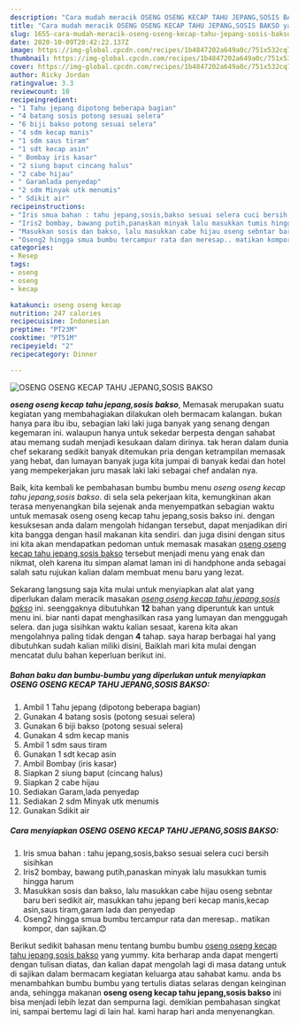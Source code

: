 ```yaml
---
description: "Cara mudah meracik OSENG OSENG KECAP TAHU JEPANG,SOSIS BAKSO yang nikmat"
title: "Cara mudah meracik OSENG OSENG KECAP TAHU JEPANG,SOSIS BAKSO yang nikmat"
slug: 1655-cara-mudah-meracik-oseng-oseng-kecap-tahu-jepang-sosis-bakso-yang-nikmat
date: 2020-10-09T20:42:22.137Z
image: https://img-global.cpcdn.com/recipes/1b4847202a649a0c/751x532cq70/oseng-oseng-kecap-tahu-jepangsosis-bakso-foto-resep-utama.jpg
thumbnail: https://img-global.cpcdn.com/recipes/1b4847202a649a0c/751x532cq70/oseng-oseng-kecap-tahu-jepangsosis-bakso-foto-resep-utama.jpg
cover: https://img-global.cpcdn.com/recipes/1b4847202a649a0c/751x532cq70/oseng-oseng-kecap-tahu-jepangsosis-bakso-foto-resep-utama.jpg
author: Ricky Jordan
ratingvalue: 3.3
reviewcount: 10
recipeingredient:
- "1 Tahu jepang dipotong beberapa bagian"
- "4 batang sosis potong sesuai selera"
- "6 biji bakso potong sesuai selera"
- "4 sdm kecap manis"
- "1 sdm saus tiram"
- "1 sdt kecap asin"
- " Bombay iris kasar"
- "2 siung baput cincang halus"
- "2 cabe hijau"
- " Garamlada penyedap"
- "2 sdm Minyak utk menumis"
- " Sdikit air"
recipeinstructions:
- "Iris smua bahan : tahu jepang,sosis,bakso sesuai selera cuci bersih sisihkan"
- "Iris2 bombay, bawang putih,panaskan minyak lalu masukkan tumis hingga harum"
- "Masukkan sosis dan bakso, lalu masukkan cabe hijau oseng sebntar baru beri sedikit air, masukkan tahu jepang beri kecap manis,kecap asin,saus tiram,garam lada dan penyedap"
- "Oseng2 hingga smua bumbu tercampur rata dan meresap.. matikan kompor, dan sajikan.😊"
categories:
- Resep
tags:
- oseng
- oseng
- kecap

katakunci: oseng oseng kecap 
nutrition: 247 calories
recipecuisine: Indonesian
preptime: "PT23M"
cooktime: "PT51M"
recipeyield: "2"
recipecategory: Dinner

---
```



![OSENG OSENG KECAP TAHU JEPANG,SOSIS BAKSO](https://img-global.cpcdn.com/recipes/1b4847202a649a0c/751x532cq70/oseng-oseng-kecap-tahu-jepangsosis-bakso-foto-resep-utama.jpg)

<b><i>oseng oseng kecap tahu jepang,sosis bakso</i></b>, Memasak merupakan suatu kegiatan yang membahagiakan dilakukan oleh bermacam kalangan. bukan hanya para ibu ibu, sebagian laki laki juga banyak yang senang dengan kegemaran ini. walaupun hanya untuk sekedar berpesta dengan sahabat atau memang sudah menjadi kesukaan dalam dirinya. tak heran dalam dunia chef sekarang sedikit banyak ditemukan pria dengan ketrampilan memasak yang hebat, dan lumayan banyak juga kita jumpai di banyak kedai dan hotel yang mempekerjakan juru masak laki laki sebagai chef andalan nya.



Baik, kita kembali ke pembahasan bumbu bumbu menu <i>oseng oseng kecap tahu jepang,sosis bakso</i>. di sela sela pekerjaan kita, kemungkinan akan terasa menyenangkan bila sejenak anda menyempatkan sebagian waktu untuk memasak oseng oseng kecap tahu jepang,sosis bakso ini. dengan kesuksesan anda dalam mengolah hidangan tersebut, dapat menjadikan diri kita bangga dengan hasil makanan kita sendiri. dan juga disini dengan situs ini kita akan mendapatkan pedoman untuk memasak masakan <u>oseng oseng kecap tahu jepang,sosis bakso</u> tersebut menjadi menu yang enak dan nikmat, oleh karena itu simpan alamat laman ini di handphone anda sebagai salah satu rujukan kalian dalam membuat menu baru yang lezat.


Sekarang langsung saja kita mulai untuk menyiapkan alat alat yang diperlukan dalam meracik masakan <u><i>oseng oseng kecap tahu jepang,sosis bakso</i></u> ini. seenggaknya dibutuhkan <b>12</b> bahan yang diperuntuk kan untuk menu ini. biar nanti dapat menghasilkan rasa yang lumayan dan menggugah selera. dan juga sisihkan waktu kalian sesaat, karena kita akan mengolahnya paling tidak dengan <b>4</b> tahap. saya harap berbagai hal yang dibutuhkan sudah kalian miliki disini, Baiklah mari kita mulai dengan mencatat dulu bahan keperluan berikut ini.

<!--inarticleads1-->

##### Bahan baku dan bumbu-bumbu yang diperlukan untuk menyiapkan OSENG OSENG KECAP TAHU JEPANG,SOSIS BAKSO:

1. Ambil 1 Tahu jepang (dipotong beberapa bagian)
1. Gunakan 4 batang sosis (potong sesuai selera)
1. Gunakan 6 biji bakso (potong sesuai selera)
1. Gunakan 4 sdm kecap manis
1. Ambil 1 sdm saus tiram
1. Gunakan 1 sdt kecap asin
1. Ambil  Bombay (iris kasar)
1. Siapkan 2 siung baput (cincang halus)
1. Siapkan 2 cabe hijau
1. Sediakan  Garam,lada penyedap
1. Sediakan 2 sdm Minyak utk menumis
1. Gunakan  Sdikit air




<!--inarticleads2-->

##### Cara menyiapkan OSENG OSENG KECAP TAHU JEPANG,SOSIS BAKSO:

1. Iris smua bahan : tahu jepang,sosis,bakso sesuai selera cuci bersih sisihkan
1. Iris2 bombay, bawang putih,panaskan minyak lalu masukkan tumis hingga harum
1. Masukkan sosis dan bakso, lalu masukkan cabe hijau oseng sebntar baru beri sedikit air, masukkan tahu jepang beri kecap manis,kecap asin,saus tiram,garam lada dan penyedap
1. Oseng2 hingga smua bumbu tercampur rata dan meresap.. matikan kompor, dan sajikan.😊




Berikut sedikit bahasan menu tentang bumbu bumbu <u>oseng oseng kecap tahu jepang,sosis bakso</u> yang yummy. kita berharap anda dapat mengerti dengan tulisan diatas, dan kalian dapat mengolah lagi di masa datang untuk di sajikan dalam bermacam kegiatan keluarga atau sahabat kamu. anda bs menambahkan bumbu bumbu yang tertulis diatas selaras dengan keinginan anda, sehingga makanan <b>oseng oseng kecap tahu jepang,sosis bakso</b> ini bisa menjadi lebih lezat dan sempurna lagi. demikian pembahasan singkat ini, sampai bertemu lagi di lain hal. kami harap hari anda menyenangkan.
